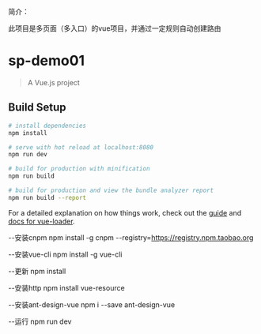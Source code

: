 简介：

此项目是多页面（多入口）的vue项目，并通过一定规则自动创建路由

# sp-demo01

> A Vue.js project

## Build Setup

``` bash
# install dependencies
npm install

# serve with hot reload at localhost:8080
npm run dev

# build for production with minification
npm run build

# build for production and view the bundle analyzer report
npm run build --report
```

For a detailed explanation on how things work, check out the [guide](http://vuejs-templates.github.io/webpack/) and [docs for vue-loader](http://vuejs.github.io/vue-loader).


--安装cnpm
npm install -g cnpm --registry=https://registry.npm.taobao.org

--安装vue-cli
npm install -g vue-cli

--更新
npm install

--安装http
npm install vue-resource

--安装ant-design-vue
npm i --save ant-design-vue

--运行
npm run dev
